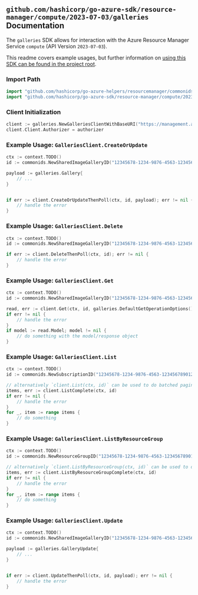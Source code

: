 
## `github.com/hashicorp/go-azure-sdk/resource-manager/compute/2023-07-03/galleries` Documentation

The `galleries` SDK allows for interaction with the Azure Resource Manager Service `compute` (API Version `2023-07-03`).

This readme covers example usages, but further information on [using this SDK can be found in the project root](https://github.com/hashicorp/go-azure-sdk/tree/main/docs).

### Import Path

```go
import "github.com/hashicorp/go-azure-helpers/resourcemanager/commonids"
import "github.com/hashicorp/go-azure-sdk/resource-manager/compute/2023-07-03/galleries"
```


### Client Initialization

```go
client := galleries.NewGalleriesClientWithBaseURI("https://management.azure.com")
client.Client.Authorizer = authorizer
```


### Example Usage: `GalleriesClient.CreateOrUpdate`

```go
ctx := context.TODO()
id := commonids.NewSharedImageGalleryID("12345678-1234-9876-4563-123456789012", "example-resource-group", "galleryValue")

payload := galleries.Gallery{
	// ...
}


if err := client.CreateOrUpdateThenPoll(ctx, id, payload); err != nil {
	// handle the error
}
```


### Example Usage: `GalleriesClient.Delete`

```go
ctx := context.TODO()
id := commonids.NewSharedImageGalleryID("12345678-1234-9876-4563-123456789012", "example-resource-group", "galleryValue")

if err := client.DeleteThenPoll(ctx, id); err != nil {
	// handle the error
}
```


### Example Usage: `GalleriesClient.Get`

```go
ctx := context.TODO()
id := commonids.NewSharedImageGalleryID("12345678-1234-9876-4563-123456789012", "example-resource-group", "galleryValue")

read, err := client.Get(ctx, id, galleries.DefaultGetOperationOptions())
if err != nil {
	// handle the error
}
if model := read.Model; model != nil {
	// do something with the model/response object
}
```


### Example Usage: `GalleriesClient.List`

```go
ctx := context.TODO()
id := commonids.NewSubscriptionID("12345678-1234-9876-4563-123456789012")

// alternatively `client.List(ctx, id)` can be used to do batched pagination
items, err := client.ListComplete(ctx, id)
if err != nil {
	// handle the error
}
for _, item := range items {
	// do something
}
```


### Example Usage: `GalleriesClient.ListByResourceGroup`

```go
ctx := context.TODO()
id := commonids.NewResourceGroupID("12345678-1234-9876-4563-123456789012", "example-resource-group")

// alternatively `client.ListByResourceGroup(ctx, id)` can be used to do batched pagination
items, err := client.ListByResourceGroupComplete(ctx, id)
if err != nil {
	// handle the error
}
for _, item := range items {
	// do something
}
```


### Example Usage: `GalleriesClient.Update`

```go
ctx := context.TODO()
id := commonids.NewSharedImageGalleryID("12345678-1234-9876-4563-123456789012", "example-resource-group", "galleryValue")

payload := galleries.GalleryUpdate{
	// ...
}


if err := client.UpdateThenPoll(ctx, id, payload); err != nil {
	// handle the error
}
```
